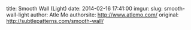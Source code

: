 title: Smooth Wall (Light)
date:  2014-02-16 17:41:00
imgur:
slug: smooth-wall-light
author: Atle Mo
authorsite: http://www.atlemo.com/
original: http://subtlepatterns.com/smooth-wall/
